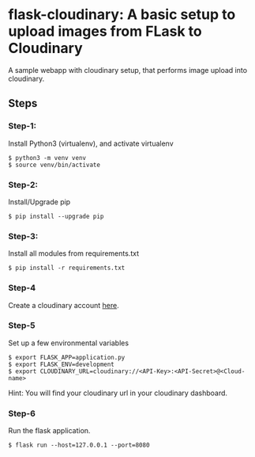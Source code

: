# flask-cloudinary: A basic setup to upload images from FLask to Cloudinary
A sample webapp with cloudinary setup, that performs image upload into cloudinary.

## Steps

### Step-1: 
Install Python3 (virtualenv), and activate virtualenv

``` 
$ python3 -m venv venv
$ source venv/bin/activate
```

### Step-2: 
Install/Upgrade pip
```
$ pip install --upgrade pip
```

### Step-3:
Install all modules from requirements.txt
```
$ pip install -r requirements.txt
```

### Step-4
Create a cloudinary account [here](https://cloudinary.com/invites/lpov9zyyucivvxsnalc5/jvlzhlknt3io4e9naclh).

### Step-5
Set up a few environmental variables

```
$ export FLASK_APP=application.py
$ export FLASK_ENV=development
$ export CLOUDINARY_URL=cloudinary://<API-Key>:<API-Secret>@<Cloud-name>
```

Hint: You will find your cloudinary url in your cloudinary dashboard.

### Step-6
Run the flask application.

```
$ flask run --host=127.0.0.1 --port=8080
```
